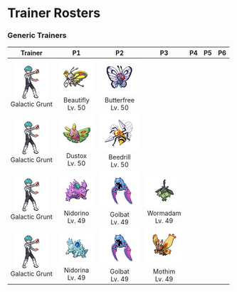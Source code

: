 # Trainer Rosters

### Generic Trainers

| Trainer | P1 | P2 | P3 | P4 | P5 | P6 |
|:-------:|:--:|:--:|:--:|:--:|:--:|:--:|
| ![Galactic Grunt](../../assets/trainers/galactic_grunt.png)<br>Galactic Grunt | ![Beautifly](../../assets/sprites/beautifly/front.gif)<br>Beautifly<br>Lv. 50 | ![Butterfree](../../assets/sprites/butterfree/front.gif)<br>Butterfree<br>Lv. 50 |
| ![Galactic Grunt](../../assets/trainers/galactic_grunt.png)<br>Galactic Grunt | ![Dustox](../../assets/sprites/dustox/front.gif)<br>Dustox<br>Lv. 50 | ![Beedrill](../../assets/sprites/beedrill/front.gif)<br>Beedrill<br>Lv. 50 |
| ![Galactic Grunt](../../assets/trainers/galactic_grunt.png)<br>Galactic Grunt | ![Nidorino](../../assets/sprites/nidorino/front.gif)<br>Nidorino<br>Lv. 49 | ![Golbat](../../assets/sprites/golbat/front.gif)<br>Golbat<br>Lv. 49 | ![Wormadam](../../assets/sprites/wormadam-plant/front.gif)<br>Wormadam<br>Lv. 49 |
| ![Galactic Grunt](../../assets/trainers/galactic_grunt.png)<br>Galactic Grunt | ![Nidorina](../../assets/sprites/nidorina/front.gif)<br>Nidorina<br>Lv. 49 | ![Golbat](../../assets/sprites/golbat/front.gif)<br>Golbat<br>Lv. 49 | ![Mothim](../../assets/sprites/mothim/front.gif)<br>Mothim<br>Lv. 49 |

